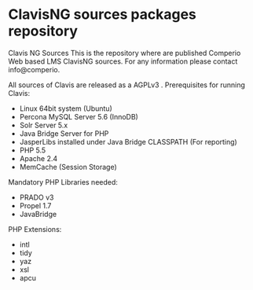 # ClavisNG sources packages repository
Clavis NG Sources
This is the repository where are published Comperio Web based LMS ClavisNG sources.
For any information please contact info@comperio.

All sources of Clavis are released as a AGPLv3 .
Prerequisites for running Clavis:
- Linux 64bit system (Ubuntu)
- Percona MySQL Server 5.6 (InnoDB)
- Solr Server 5.x
- Java Bridge Server for PHP
- JasperLibs installed under Java Bridge CLASSPATH (For reporting)
- PHP 5.5
- Apache 2.4
- MemCache (Session Storage)

Mandatory PHP Libraries needed:
- PRADO v3
- Propel 1.7
- JavaBridge

PHP Extensions:
- intl
- tidy
- yaz
- xsl
- apcu



